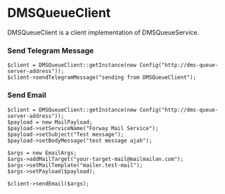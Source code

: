 # DMSQueueClient
DMSQueueClient is a client implementation of DMSQueueService.

### Send Telegram Message 
```
$client = DMSQueueClient::getInstance(new Config("http://dms-queue-server-address"));
$client->sendTelegramMessage("sending from DMSQueueClient");
```

### Send Email 
```
$client = DMSQueueClient::getInstance(new Config("http://dms-queue-server-address"));
$payload = new MailPayload;
$payload->setServiceName("Forway Mail Service");
$payload->setSubject("Test message");
$payload->setBodyMessage("test message ajah");

$args = new EmailArgs;
$args->addMailTarget("your-target-mail@mailmailan.com");
$args->setMailTemplate("mailer.test-mail");
$args->setPayload($payload);

$client->sendEmail($args);
```
